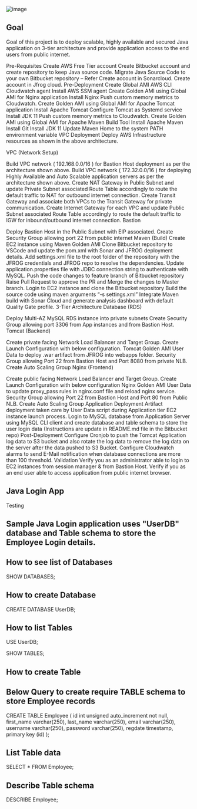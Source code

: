 ![image](https://user-images.githubusercontent.com/103792642/208283194-235f9e9a-85ce-441c-a00d-04b06e64c2a3.png)


## Goal
Goal of this project is to deploy scalable, highly available and secured Java application on 3-tier architecture and provide application access to the end users from public internet.

Pre-Requisites
Create AWS Free Tier account
Create Bitbucket account and create repository to keep Java source code.
Migrate Java Source Code to your own Bitbucket repository – Refer
Create account in Sonarcloud.
Create account in Jfrog cloud.
Pre-Deployment
Create Global AMI
AWS CLI
Cloudwatch agent
Install AWS SSM agent
Create Golden AMI using Global AMI for Nginx application
Install Nginx
Push custom memory metrics to Cloudwatch.
Create Golden AMI using Global AMI for Apache Tomcat application
Install Apache Tomcat
Configure Tomcat as Systemd service
Install JDK 11
Push custom memory metrics to Cloudwatch.
Create Golden AMI using Global AMI for Apache Maven Build Tool
Install Apache Maven
Install Git
Install JDK 11
Update Maven Home to the system PATH environment variable
VPC Deployment
Deploy AWS Infrastructure resources as shown in the above architecture.

VPC (Network Setup)

Build VPC network ( 192.168.0.0/16 ) for Bastion Host deployment as per the architecture shown above.
Build VPC network ( 172.32.0.0/16 ) for deploying Highly Available and Auto Scalable application servers as per the architecture shown above.
Create NAT Gateway in Public Subnet and update Private Subnet associated Route Table accordingly to route the default traffic to NAT for outbound internet connection.
Create Transit Gateway and associate both VPCs to the Transit Gateway  for private communication.
Create Internet Gateway for each VPC and update Public Subnet associated Route Table accordingly to route the default traffic to IGW for inbound/outbound internet connection.
Bastion

Deploy Bastion Host in the Public Subnet with EIP associated.
Create Security Group allowing port 22 from public internet
Maven (Build)
Create EC2 instance using Maven Golden AMI
Clone Bitbucket repository to VSCode and update the pom.xml with Sonar and JFROG deployment details.
Add settings.xml file to the root folder of the repository with the JFROG credentials and JFROG repo to resolve the dependencies.
Update application.properties file with JDBC connection string to authenticate with MySQL.
Push the code changes to feature branch of Bitbucket repository
Raise Pull Request to approve the PR and Merge the changes to Master branch.
Login to EC2 instance and clone the Bitbucket repository
Build the source code using  maven arguments “-s settings.xml”
Integrate Maven build with Sonar Cloud and generate analysis dashboard with default Quality Gate profile.
3-Tier Architecture
Database (RDS)

Deploy Multi-AZ MySQL RDS instance into private subnets
Create Security Group allowing port 3306 from App instances and from Bastion Host.
Tomcat (Backend)

Create private facing Network Load Balancer and Target Group.
Create Launch Configuration with below configuration.
Tomcat Golden AMI
User Data to deploy .war artifact from JFROG into webapps folder.
Security Group allowing Port 22 from Bastion Host and Port 8080 from private NLB.
Create Auto Scaling Group
Nginx (Frontend)

Create public facing Network Load Balancer and Target Group.
Create Launch Configuration with below configuration
Nginx Golden AMI
User Data to update proxy_pass rules in nginx.conf file and reload nginx service.
Security Group allowing Port 22 from Bastion Host and Port 80 from Public NLB.
Create Auto Scaling Group
Application Deployment
Artifact deployment taken care by User Data script during  Application tier EC2 instance launch process.
 Login to MySQL database from Application Server using MySQL CLI client and create database and table schema to store the user login data (Instructions are update in README.md file in the Bitbucket repo)
Post-Deployment
Configure Cronjob to push the Tomcat Application log data to S3 bucket and also rotate the log data to remove the log data on the server after the data pushed to S3 Bucket.
Configure Cloudwatch alarms to send E-Mail notification when database connections are more than 100 threshold.
Validation
Verify you as an administrator able to login to EC2 instances from session manager & from Bastion Host.
Verify if you as an end user able to access application from public internet browser.


## Java Login App ##
Testing 

## Sample Java Login application uses "UserDB" database and Table schema to store the Employee Login details. ##

## How to see list of Databases ##
SHOW DATABASES;

## How to create Database ##

CREATE DATABASE UserDB;

## How to list Tables ##

USE UserDB;

SHOW TABLES;

## How to create Table ##
## Below Query to create require TABLE schema to store Employee records ##

CREATE TABLE Employee (
  id int unsigned auto_increment not null,
  first_name varchar(250),
  last_name varchar(250),
  email varchar(250),
  username varchar(250),
  password varchar(250),
  regdate timestamp,
  primary key (id)
);

## List Table data ##
SELECT * FROM Employee;

## Describe Table schema ##
DESCRIBE Employee;
